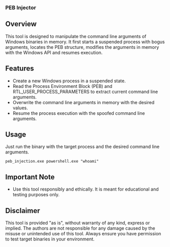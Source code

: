 ### PEB Injector

## Overview
This tool is designed to manipulate the command line arguments of Windows binaries in memory. It first starts a suspended process with bogus arguments, locates the PEB structure, modifies the arguments in memory with the Windows API and resumes execution.

## Features
- Create a new Windows process in a suspended state.
- Read the Process Environment Block (PEB) and RTL_USER_PROCESS_PARAMETERS to extract current command line arguments.
- Overwrite the command line arguments in memory with the desired values.
- Resume the process execution with the spoofed command line arguments.

## Usage
Just run the binary with the target process and the desired command line arguments.
   ```
   peb_injection.exe powershell.exe "whoami"
   ```
## Important Note
- Use this tool responsibly and ethically. It is meant for educational and testing purposes only.

## Disclaimer
This tool is provided "as is", without warranty of any kind, express or implied. The authors are not responsible for any damage caused by the misuse or unintended use of this tool. Always ensure you have permission to test target binaries in your environment.
